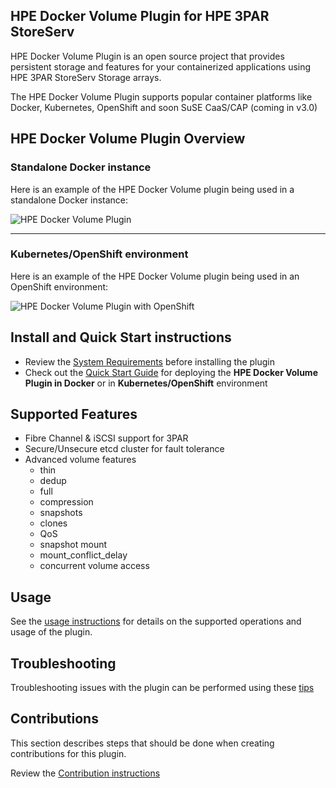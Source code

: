 ## HPE Docker Volume Plugin for HPE 3PAR StoreServ

HPE Docker Volume Plugin is an open source project that provides persistent storage and features for your containerized applications using HPE 3PAR StoreServ Storage arrays.

The HPE Docker Volume Plugin supports popular container platforms like Docker, Kubernetes, OpenShift and soon SuSE CaaS/CAP (coming in v3.0)

## HPE Docker Volume Plugin Overview

### **Standalone Docker instance**

Here is an example of the HPE Docker Volume plugin being used in a standalone Docker instance:

![HPE Docker Volume Plugin](https://github.com/budhac/python-hpedockerplugin/blob/master/docs/img/3PAR_docker_design_diagram_75.png)

---
### **Kubernetes/OpenShift environment**

Here is an example of the HPE Docker Volume plugin being used in an OpenShift environment:

![HPE Docker Volume Plugin with OpenShift](https://github.com/budhac/python-hpedockerplugin/blob/master/docs/img/3PAR_k8_design_diagram_75.png)

## Install and Quick Start instructions

* Review the [System Requirements](/docs/system-reqs.md) before installing the plugin
* Check out the [Quick Start Guide](/docs/quick_start_guide.md) for deploying the **HPE Docker Volume Plugin in Docker** or in **Kubernetes/OpenShift** environment


## Supported Features

* Fibre Channel & iSCSI support for 3PAR
* Secure/Unsecure etcd cluster for fault tolerance
* Advanced volume features
  * thin
  * dedup
  * full
  * compression
  * snapshots
  * clones
  * QoS
  * snapshot mount
  * mount_conflict_delay
  * concurrent volume access

## Usage

See the [usage instructions](/docs/usage.md) for details on the supported operations and usage of the plugin.

## Troubleshooting

Troubleshooting issues with the plugin can be performed using these [tips](/docs/troubleshooting.md)

## Contributions

This section describes steps that should be done when creating contributions for this plugin.

Review the [Contribution instructions](/docs/contribute.md)

